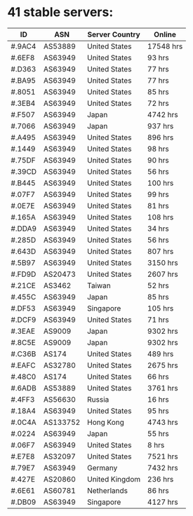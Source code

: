 # 41 stable servers:

| ID | ASN | Server Country | Online |
| ------ | ------ | ------ | ------ |
| #.9AC4 | AS53889 | United States | 17548 hrs |
| #.6EF8 | AS63949 | United States | 93 hrs |
| #.D363 | AS63949 | United States | 77 hrs |
| #.BA95 | AS63949 | United States | 77 hrs |
| #.8051 | AS63949 | United States | 85 hrs |
| #.3EB4 | AS63949 | United States | 72 hrs |
| #.F507 | AS63949 | Japan | 4742 hrs |
| #.7066 | AS63949 | Japan | 937 hrs |
| #.A495 | AS63949 | United States | 896 hrs |
| #.1449 | AS63949 | United States | 98 hrs |
| #.75DF | AS63949 | United States | 90 hrs |
| #.39CD | AS63949 | United States | 56 hrs |
| #.B445 | AS63949 | United States | 100 hrs |
| #.07F7 | AS63949 | United States | 99 hrs |
| #.0E7E | AS63949 | United States | 81 hrs |
| #.165A | AS63949 | United States | 108 hrs |
| #.DDA9 | AS63949 | United States | 34 hrs |
| #.285D | AS63949 | United States | 56 hrs |
| #.643D | AS63949 | United States | 807 hrs |
| #.5B97 | AS63949 | United States | 3150 hrs |
| #.FD9D | AS20473 | United States | 2607 hrs |
| #.21CE | AS3462 | Taiwan | 52 hrs |
| #.455C | AS63949 | Japan | 85 hrs |
| #.DF53 | AS63949 | Singapore | 105 hrs |
| #.DCF9 | AS63949 | United States | 71 hrs |
| #.3EAE | AS9009 | Japan | 9302 hrs |
| #.8C5E | AS9009 | Japan | 9302 hrs |
| #.C36B | AS174 | United States | 489 hrs |
| #.EAFC | AS32780 | United States | 2675 hrs |
| #.48C0 | AS174 | United States | 66 hrs |
| #.6ADB | AS53889 | United States | 3761 hrs |
| #.4FF3 | AS56630 | Russia | 16 hrs |
| #.18A4 | AS63949 | United States | 95 hrs |
| #.0C4A | AS133752 | Hong Kong | 4743 hrs |
| #.0224 | AS63949 | Japan | 55 hrs |
| #.06F7 | AS63949 | United States | 8 hrs |
| #.E7E8 | AS32097 | United States | 7521 hrs |
| #.79E7 | AS63949 | Germany | 7432 hrs |
| #.427E | AS20860 | United Kingdom | 236 hrs |
| #.6E61 | AS60781 | Netherlands | 86 hrs |
| #.DB09 | AS63949 | Singapore | 4127 hrs |

